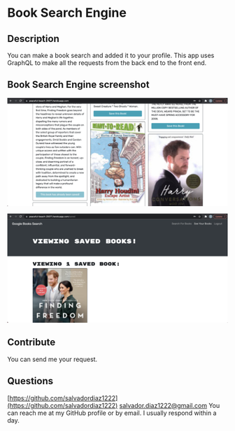 # Book Search Engine

## Description

You can make a book search and added it to your profile. This app uses GraphQL to make all the requests from the back end to the front end.

## Book Search Engine screenshot

![Book Search](assets/images/SearchBook.png)

![Saved Books](assets/images/MySavedBooks.png)

## Contribute

You can send me your request.

## Questions

[https://github.com/salvadordiaz1222](https://github.com/salvadordiaz1222)
salvador.diaz1222@gmail.com
You can reach me at my GitHub profile or by email. I usually respond within a day.
